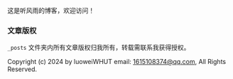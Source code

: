 这是听风雨的博客，欢迎访问！

### 文章版权

`_posts` 文件夹内所有文章版权归我所有，转载需联系我获得授权。

Copyright (c) 2024 by luoweiWHUT email: 1615108374@qq.com, All Rights Reserved.
